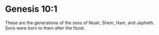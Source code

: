 # Genesis 10:1

These are the generations of the sons of Noah, Shem, Ham, and Japheth. Sons were born to them after the flood.
